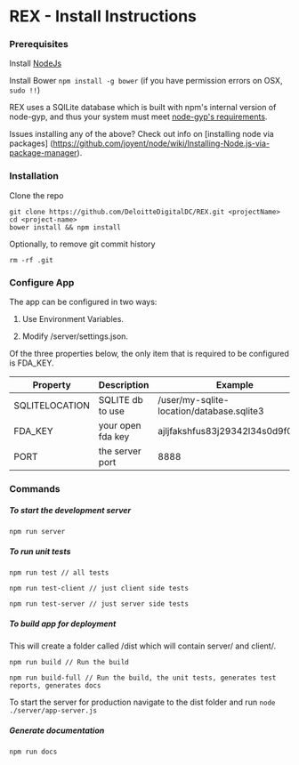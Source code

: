 REX - Install Instructions
=================

### Prerequisites

Install [NodeJs](https://nodejs.org/)

Install Bower ```npm install -g bower``` (if you have permission errors on OSX, ```sudo !!```)

REX uses a SQlLite database which is built with npm's internal version of node-gyp, and thus your system must meet [node-gyp's requirements](https://github.com/TooTallNate/node-gyp#installation).

Issues installing any of the above? Check out info on [installing node via packages] (https://github.com/joyent/node/wiki/Installing-Node.js-via-package-manager). 

### Installation

Clone the repo

```
git clone https://github.com/DeloitteDigitalDC/REX.git <projectName>
cd <project-name>
bower install && npm install
```

Optionally, to remove git commit history

```
rm -rf .git
```

### Configure App

The app can be configured in two ways: 

1. Use Environment Variables.

2. Modify /server/settings.json.

Of the three properties below, the only item that is required to be configured is FDA_KEY. 

Property       | Description       | Example                                    |  Default
-------------  | ----------------- | ------------------------------------------ | ----------------------------
SQLITELOCATION | SQLITE db to use  | /user/my-sqlite-location/database.sqlite3  | <project-name>/server/db/database.sqlite3
FDA_KEY        | your open fda key | ajljfakshfus83j29342l34s0d9f09sdf          | None
PORT           | the server port   | 8888                                       | 3000


### Commands

##### To start the development server

```
npm run server
```

##### To run unit tests

```
npm run test // all tests
```

```
npm run test-client // just client side tests
```

```
npm run test-server // just server side tests
```

##### To build app for deployment

This will create a folder called /dist which will contain server/ and client/.

```
npm run build // Run the build
```

```
npm run build-full // Run the build, the unit tests, generates test reports, generates docs
```

To start the server for production navigate to the dist folder and run ```node ./server/app-server.js```

##### Generate documentation

```
npm run docs
```
